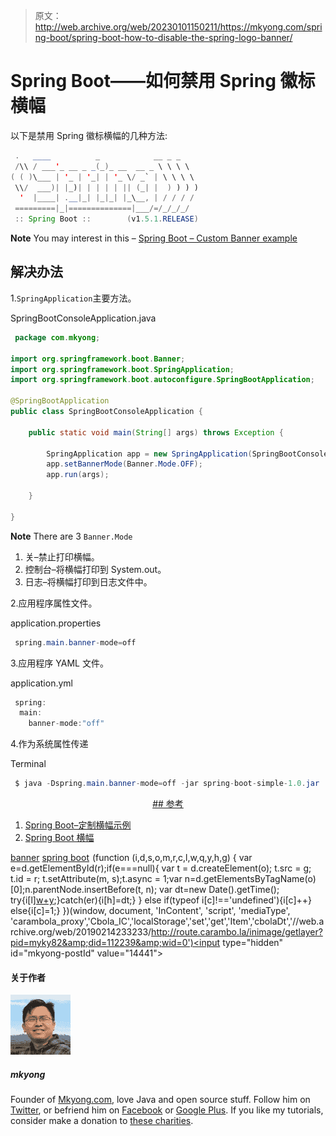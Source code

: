 > 原文：<http://web.archive.org/web/20230101150211/https://mkyong.com/spring-boot/spring-boot-how-to-disable-the-spring-logo-banner/>

# Spring Boot——如何禁用 Spring 徽标横幅

以下是禁用 Spring 徽标横幅的几种方法:

```java
 .   ____          _            __ _ _
 /\\ / ___'_ __ _ _(_)_ __  __ _ \ \ \ \
( ( )\___ | '_ | '_| | '_ \/ _` | \ \ \ \
 \\/  ___)| |_)| | | | | || (_| |  ) ) ) )
  '  |____| .__|_| |_|_| |_\__, | / / / /
 =========|_|==============|___/=/_/_/_/
 :: Spring Boot ::        (v1.5.1.RELEASE) 
```

**Note**
You may interest in this – [Spring Boot – Custom Banner example](http://web.archive.org/web/20190214233233/http://www.mkyong.com/spring-boot/spring-boot-custom-banner-example/)

## 解决办法

1.`SpringApplication`主要方法。

SpringBootConsoleApplication.java

```java
 package com.mkyong;

import org.springframework.boot.Banner;
import org.springframework.boot.SpringApplication;
import org.springframework.boot.autoconfigure.SpringBootApplication;

@SpringBootApplication
public class SpringBootConsoleApplication {

    public static void main(String[] args) throws Exception {

        SpringApplication app = new SpringApplication(SpringBootConsoleApplication.class);
        app.setBannerMode(Banner.Mode.OFF);
        app.run(args);

    }

} 
```

**Note**
There are 3 `Banner.Mode`

1.  关–禁止打印横幅。
2.  控制台–将横幅打印到 System.out。
3.  日志–将横幅打印到日志文件中。

2.应用程序属性文件。

application.properties

```java
 spring.main.banner-mode=off 
```

3.应用程序 YAML 文件。

application.yml

```java
 spring:
  main:
    banner-mode:"off" 
```

4.作为系统属性传递

Terminal

```java
 $ java -Dspring.main.banner-mode=off -jar spring-boot-simple-1.0.jar 
```

 <ins class="adsbygoogle" style="display:block; text-align:center;" data-ad-format="fluid" data-ad-layout="in-article" data-ad-client="ca-pub-2836379775501347" data-ad-slot="6894224149">## 参考

1.  [Spring Boot–定制横幅示例](http://web.archive.org/web/20190214233233/http://www.mkyong.com/spring-boot/spring-boot-custom-banner-example/)
2.  [Spring Boot 横幅](http://web.archive.org/web/20190214233233/http://docs.spring.io/spring-boot/docs/current-SNAPSHOT/reference/htmlsingle/#boot-features-banner)

[banner](http://web.archive.org/web/20190214233233/http://www.mkyong.com/tag/banner/) [spring boot](http://web.archive.org/web/20190214233233/http://www.mkyong.com/tag/spring-boot/)</ins>![](img/6def5f9774725ea3d3b9495417d8d5af.png) (function (i,d,s,o,m,r,c,l,w,q,y,h,g) { var e=d.getElementById(r);if(e===null){ var t = d.createElement(o); t.src = g; t.id = r; t.setAttribute(m, s);t.async = 1;var n=d.getElementsByTagName(o)[0];n.parentNode.insertBefore(t, n); var dt=new Date().getTime(); try{i[l][w+y](h,i[l][q+y](h)+'&amp;'+dt);}catch(er){i[h]=dt;} } else if(typeof i[c]!=='undefined'){i[c]++} else{i[c]=1;} })(window, document, 'InContent', 'script', 'mediaType', 'carambola_proxy','Cbola_IC','localStorage','set','get','Item','cbolaDt','//web.archive.org/web/20190214233233/http://route.carambo.la/inimage/getlayer?pid=myky82&amp;did=112239&amp;wid=0')<input type="hidden" id="mkyong-postId" value="14441">

#### 关于作者

![author image](img/277a24c4c30d9a79849051daaf1bd2e6.png)

##### mkyong

Founder of [Mkyong.com](http://web.archive.org/web/20190214233233/http://mkyong.com/), love Java and open source stuff. Follow him on [Twitter](http://web.archive.org/web/20190214233233/https://twitter.com/mkyong), or befriend him on [Facebook](http://web.archive.org/web/20190214233233/http://www.facebook.com/java.tutorial) or [Google Plus](http://web.archive.org/web/20190214233233/https://plus.google.com/110948163568945735692?rel=author). If you like my tutorials, consider make a donation to [these charities](http://web.archive.org/web/20190214233233/http://www.mkyong.com/blog/donate-to-charity/).